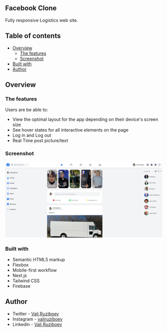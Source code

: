 ## Facebook Clone

Fully responsive Logistics web site.

## Table of contents
- [Overview](#overview)
  - [The features](#the-features)
  - [Screenshot](#screenshot)
- [Built with](#built-with)
- [Author](#author)

## Overview

### The features

Users are be able to:

- View the optimal layout for the app depending on their device's screen size
- See hover states for all interactive elements on the page
- Log in and Log out
- Real Time post picture/text


### Screenshot

![](./screenshot.png)


### Built with

- Semantic HTML5 markup
- Flexbox
- Mobile-first workflow
- Next.js
- Tailwind CSS
- Firebase

## Author

- Twitter - [Vali Ruziboev](https://twitter.com/Vali_Ruziboev)
- Instagram - [valiruziboev](https://www.instagram.com/vali_ruziboev/)
- Linkedin - [Vali Ruziboev](https://www.linkedin.com/in/vali-ruziboev/)
